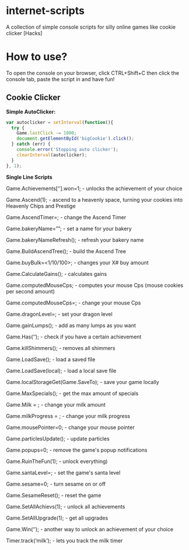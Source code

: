 # internet-scripts
A collection of simple console scripts for silly online games like cookie clicker [Hacks]
# How to use?
To open the console on your browser, click CTRL+Shift+C then click the console tab, paste the script in and have fun!

## Cookie Clicker

**Simple AutoClicker:**
```javascript
var autoclicker = setInterval(function(){
  try {
    Game.lastClick -= 1000;
    document.getElementById('bigCookie').click();
  } catch (err) {
    console.error('Stopping auto clicker');
    clearInterval(autoclicker);
  }
}, 1);
```

**Single Line Scripts**

Game.Achievements[‘<achievement name>’].won=1; - unlocks the achievement of your choice

Game.Ascend(1); - ascend to a heavenly space, turning your cookies into Heavenly Chips and Prestige

Game.AscendTimer=<time>; - change the Ascend Timer

Game.bakeryName=”<bakery name>”; - set a name for your bakery

Game.bakeryNameRefresh(); - refresh your bakery name

Game.BuildAscendTree(); - build the Ascend Tree

Game.buyBulk=<1/10/100>; - changes your X# buy amount

Game.CalculateGains(); - calculates gains

Game.computedMouseCps; - computes your mouse Cps (mouse cookies per second amount)

Game.computedMouseCps=<your desired mouse Cps amount>; - change your mouse Cps

Game.dragonLevel=<level>; - set your dragon level

Game.gainLumps(<amount of lumps>); - add as many lumps as you want

Game.Has(‘<achievement name>’); - check if you have a certain achievement

Game.killShimmers(); - removes all shimmers

Game.LoadSave(); - load a saved file

Game.LoadSave(local); - load a local save file

Game.localStorageGet(Game.SaveTo); - save your game locally

Game.MaxSpecials(); - get the max amount of specials

Game.Milk = <amount>; - change your milk amount

Game.milkProgress = <milk amount>; - change your milk progress

Game.mousePointer=0; - change your mouse pointer

Game.particlesUpdate(); - update particles

Game.popups=0; - remove the game's popup notifications

Game.RuinTheFun(1); - unlock everything)

Game.santaLevel=<level>; - set the game's santa level

Game.sesame=0; - turn sesame on or off

Game.SesameReset(); - reset the game

Game.SetAllAchievs(1); - unlock all achievements

Game.SetAllUpgrade(1); - get all upgrades

Game.Win(‘<achievement name>’); - another way to unlock an achievement of your choice

Timer.track(‘milk’); - lets you track the milk timer
